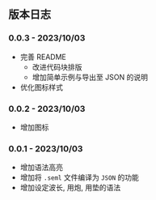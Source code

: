 ## 版本日志

### 0.0.3 - 2023/10/03

- 完善 README
    - 改进代码块排版
    - 增加简单示例与导出至 JSON 的说明
- 优化图标样式

### 0.0.2 - 2023/10/03

- 增加图标

### 0.0.1 - 2023/10/03

- 增加语法高亮
- 增加将 `.seml` 文件编译为 `JSON` 的功能
- 增加设定波长, 用炮, 用垫的语法
